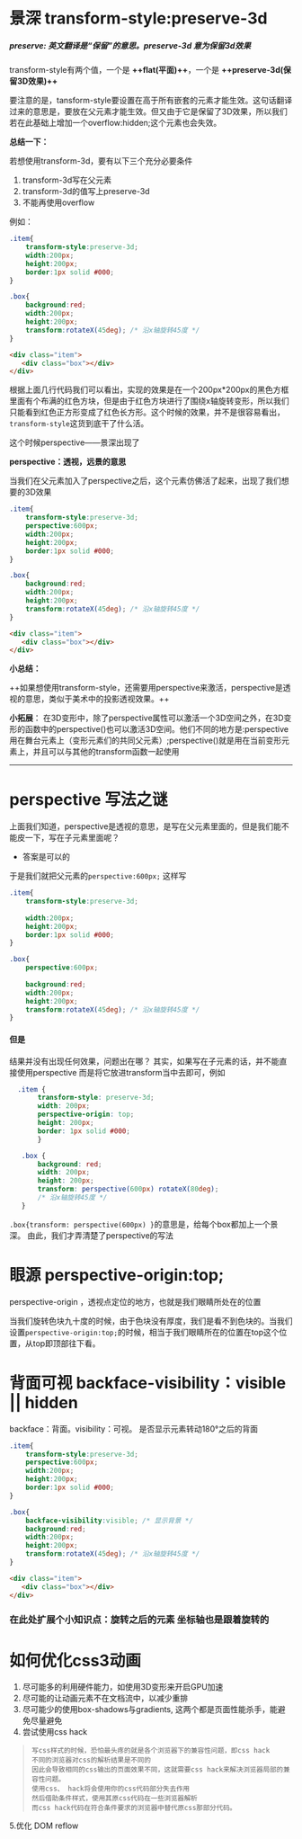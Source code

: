 # 景深 transform-style:preserve-3d
##### preserve: 英文翻译是“保留”的意思。preserve-3d 意为保留3d效果

transform-style有两个值，一个是 **++flat(平面)++**，一个是 **++preserve-3d(保留3D效果)++**

要注意的是，tansform-style要设置在高于所有嵌套的元素才能生效。这句话翻译过来的意思是，要放在父元素才能生效。但又由于它是保留了3D效果，所以我们若在此基础上增加一个overflow:hidden;这个元素也会失效。

**总结一下：**

若想使用transform-3d，要有以下三个充分必要条件
1. transform-3d写在父元素
2. transform-3d的值写上preserve-3d
3. 不能再使用overflow

 例如：
 ```css
 .item{
     transform-style:preserve-3d;
     width:200px;
     height:200px;
     border:1px solid #000;
 }
 
 .box{
     background:red;
     width:200px;
     height:200px;
     transform:rotateX(45deg); /* 沿x轴旋转45度 */
 }
 
 ```
 ```html
 <div class="item">
    <div class="box"></div>
 </div>
 ```
 
根据上面几行代码我们可以看出，实现的效果是在一个200px*200px的黑色方框里面有个布满的红色方块，但是由于红色方块进行了围绕x轴旋转变形，所以我们只能看到红色正方形变成了红色长方形。这个时候的效果，并不是很容易看出，```transform-style```这货到底干了什么活。

这个时候perspective——景深出现了

**perspective：透视，远景的意思**

当我们在父元素加入了perspective之后，这个元素仿佛活了起来，出现了我们想要的3D效果

 ```css
 .item{
     transform-style:preserve-3d;
     perspective:600px;
     width:200px;
     height:200px;
     border:1px solid #000;
 }
 
 .box{
     background:red;
     width:200px;
     height:200px;
     transform:rotateX(45deg); /* 沿x轴旋转45度 */
 }
 
 ```
 ```html
 <div class="item">
    <div class="box"></div>
 </div>
 ```

**小总结：** 

++如果想使用transform-style，还需要用perspective来激活，perspective是透视的意思，类似于美术中的投影透视效果。++

**小拓展**：
在3D变形中，除了perspective属性可以激活一个3D空间之外，在3D变形的函数中的perspective()也可以激活3D空间。他们不同的地方是:perspective用在舞台元素上（变形元素们的共同父元素）;perspective()就是用在当前变形元素上，并且可以与其他的transform函数一起使用



---
# perspective 写法之谜

上面我们知道，perspective是透视的意思，是写在父元素里面的，但是我们能不能皮一下，写在子元素里面呢？
- 答案是可以的

于是我们就把父元素的```perspective:600px;``` 这样写

 ```CSS
 .item{
     transform-style:preserve-3d;
     
     width:200px;
     height:200px;
     border:1px solid #000;
 }
 
 .box{
     perspective:600px;
     
     background:red;
     width:200px;
     height:200px;
     transform:rotateX(45deg); /* 沿x轴旋转45度 */
 }
 
 ```
 #### 但是
 结果并没有出现任何效果，问题出在哪？
 其实，如果写在子元素的话，并不能直接使用perspective 而是将它放进transform当中去即可，例如
 ```CSS
   .item {
        transform-style: preserve-3d;
        width: 200px;
        perspective-origin: top;
        height: 200px;
        border: 1px solid #000;
        }

    .box {
        background: red;
        width: 200px;
        height: 200px;
        transform: perspective(600px) rotateX(80deg);
        /* 沿x轴旋转45度 */
    }
```
```.box{transform: perspective(600px) }```的意思是，给每个box都加上一个景深。
由此，我们才弄清楚了perspective的写法

 

# 眼源 perspective-origin:top;

perspective-origin ，透视点定位的地方，也就是我们眼睛所处在的位置

当我们旋转色块九十度的时候，由于色块没有厚度，我们是看不到色块的。当我们设置```perspective-origin:top;```的时候，相当于我们眼睛所在的位置在top这个位置，从top即顶部往下看。


# 背面可视 backface-visibility：visible || hidden

backface：背面。visibility：可视。
是否显示元素转动180°之后的背面


 ```css
 .item{
     transform-style:preserve-3d;
     perspective:600px;
     width:200px;
     height:200px;
     border:1px solid #000;
 }
 
 .box{
     backface-visibility:visible; /* 显示背景 */
     background:red;
     width:200px;
     height:200px;
     transform:rotateX(45deg); /* 沿x轴旋转45度 */
 }
 
 ```
 ```html
 <div class="item">
    <div class="box"></div>
 </div>
 ```

### 在此处扩展个小知识点：旋转之后的元素 坐标轴也是跟着旋转的

# 如何优化css3动画

1. 尽可能多的利用硬件能力，如使用3D变形来开启GPU加速
2. 尽可能的让动画元素不在文档流中，以减少重排
3. 尽可能少的使用box-shadows与gradients, 这两个都是页面性能杀手，能避免尽量避免
4. 尝试使用css hack
>     写css样式的时候，恐怕最头疼的就是各个浏览器下的兼容性问题，即css hack
>     不同的浏览器对css的解析结果是不同的
>     因此会导致相同的css输出的页面效果不同，这就需要css hack来解决浏览器局部的兼容性问题。
>     使用css、 hack将会使用你的css代码部分失去作用
>     然后借助条件样式，使用其原css代码在一些浏览器解析
>     而css hack代码在符合条件要求的浏览器中替代原css那部分代码。    
5.优化 DOM reflow
